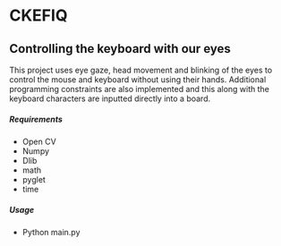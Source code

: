 # CKEFIQ
## Controlling the keyboard with our eyes

This project uses eye gaze, head movement and blinking of the eyes to control the mouse and keyboard without using their hands. Additional programming constraints are also implemented and this along with the keyboard characters are inputted directly into a board.

##### Requirements
 - Open CV
- Numpy
- Dlib
- math
- pyglet
- time

##### Usage
- Python main.py
